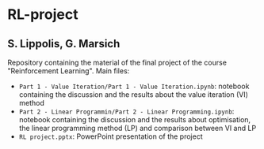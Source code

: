 # RL-project
## S. Lippolis, G. Marsich
Repository containing the material of the final project of the course "Reinforcement Learning".
Main files:
- `Part 1 - Value Iteration/Part 1 - Value Iteration.ipynb`: notebook containing the discussion and the results about the value iteration (VI) method
- `Part 2 - Linear Programmin/Part 2 - Linear Programming.ipynb`: notebook containing the discussion and the results about optimisation, the linear programming method (LP) and comparison between VI and LP
- `RL project.pptx`: PowerPoint presentation of the project
